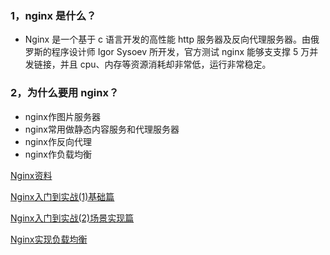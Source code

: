 ### 1，nginx 是什么？
* Nginx 是一个基于 c 语言开发的高性能 http 服务器及反向代理服务器。由俄罗斯的程序设计师 Igor Sysoev 所开发，官方测试 nginx 能够支支撑 5 万并发链接，并且 cpu、内存等资源消耗却非常低，运行非常稳定。

### 2，为什么要用 nginx？
* nginx作图片服务器
* nginx常用做静态内容服务和代理服务器
* nginx作反向代理
* nginx作负载均衡

[Nginx资料](https://github.com/Tinywan/lua-nginx-redis)

[Nginx入门到实战(1)基础篇](https://segmentfault.com/a/1190000014893012)

[Nginx入门到实战(2)场景实现篇](https://mp.weixin.qq.com/s/RDIhU2pd37ecmKjgCtiZGQ)

[Nginx实现负载均衡](https://www.jianshu.com/p/4c250c1cd6cd)


